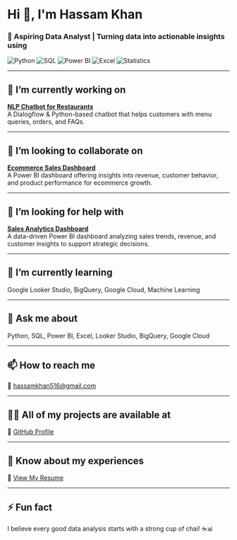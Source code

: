 # Hi 👋, I'm Hassam Khan

### 💼 Aspiring Data Analyst | Turning data into actionable insights using  
![Python](https://img.shields.io/badge/Python-3776AB?style=for-the-badge&logo=python&logoColor=white) 
![SQL](https://img.shields.io/badge/SQL-336791?style=for-the-badge&logo=mysql&logoColor=white) 
![Power BI](https://img.shields.io/badge/PowerBI-F2C811?style=for-the-badge&logo=powerbi&logoColor=black)
![Excel](https://img.shields.io/badge/Excel-217346?style=for-the-badge&logo=microsoft-excel&logoColor=white)
![Statistics](https://img.shields.io/badge/Statistics-006666?style=for-the-badge&logo=chartdotjs&logoColor=white)

---

## 🔭 I’m currently working on  
**[NLP Chatbot for Restaurants](https://github.com/Hassamkhan888/Final-Deliverable-BC210414987-)**  
A Dialogflow & Python-based chatbot that helps customers with menu queries, orders, and FAQs.

---

## 👯 I’m looking to collaborate on  
**[Ecommerce Sales Dashboard](https://github.com/Hassamkhan888/ecommerce-sales-dashboard)**  
A Power BI dashboard offering insights into revenue, customer behavior, and product performance for ecommerce growth.

---

## 🤝 I’m looking for help with  
**[Sales Analytics Dashboard](https://github.com/Hassamkhan888/sales-analytics-dashboard)**  
A data-driven Power BI dashboard analyzing sales trends, revenue, and customer insights to support strategic decisions.

---

## 🌱 I’m currently learning  
Google Looker Studio, BigQuery, Google Cloud, Machine Learning

---

## 💬 Ask me about  
Python, SQL, Power BI, Excel, Looker Studio, BigQuery, Google Cloud

---

## 📫 How to reach me  
📧 hassamkhan516@gmail.com

---

## 👨‍💻 All of my projects are available at  
🔗 [GitHub Profile](https://github.com/Hassamkhan888)

---

## 📄 Know about my experiences  
📄 [View My Resume](https://drive.google.com/file/d/1QJyB18fd4HQTyFUu18gqueqvIHnyucMm/view?usp=sharing)

---

## ⚡ Fun fact  
I believe every good data analysis starts with a strong cup of chai! ☕📊
